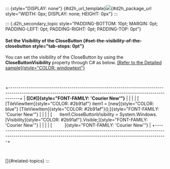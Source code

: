 ::: {style="DISPLAY: none"}
[](ms-xhelp:///?Id=d2h_url_template){#d2h_url_template}![](!package_url!){#d2h_package_url style="WIDTH: 0px; DISPLAY: none; HEIGHT: 0px"}
:::

::: {.d2h_secondary_topic style="PADDING-BOTTOM: 10pt; MARGIN: 0pt; PADDING-LEFT: 0pt; PADDING-RIGHT: 0pt; PADDING-TOP: 0pt"}
#### Set the Visibility of the CloseButton {#set-the-visibility-of-the-closebutton style="tab-stops: 0pt"}

You can set the visibility of the CloseButton by using the **CloseButtonVisibility** property through C# as below. [[Refer to the Detailed sample]{style="COLOR: windowtext"}](ms-xhelp:///?Id=1709f315-f2f0-403f-9fa9-0d09c9bcf55c)

 

+-----------------------------------------------------------------------------------------------------------------------------------------------------------------+
| **[\[C#\]]{style="FONT-FAMILY: 'Courier New'"}**                                                                                                                |
|                                                                                                                                                                 |
| [      [TileViewItem]{style="COLOR: #2b91af"} item1 = [new]{style="COLOR: blue"} [TileViewItem]{style="COLOR: #2b91af"}();]{style="FONT-FAMILY: 'Courier New'"} |
|                                                                                                                                                                 |
| [      item1.CloseButtonVisibility = System.Windows.[Visibility]{style="COLOR: #2b91af"}.Visible;]{style="FONT-FAMILY: 'Courier New'"}                          |
|                                                                                                                                                                 |
| [          ]{style="FONT-FAMILY: 'Courier New'"}                                                                                                                |
+-----------------------------------------------------------------------------------------------------------------------------------------------------------------+

 

[]{#related-topics}
:::
